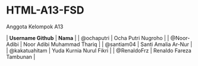 # HTML-A13-FSD

Anggota Kelompok A13

| **Username Github** | **Nama** |
| @ochaputri | Ocha Putri Nugroho |
| @Noor-Adibi | Noor Adibi Muhammad Thariq |
| @santiam04 | Santi Amalia Ar-Nur |
| @kakatuahitam | Yuda Kurnia Nurul Fikri |
| @RenaldoFrz | Renaldo Fareza Tambunan |
